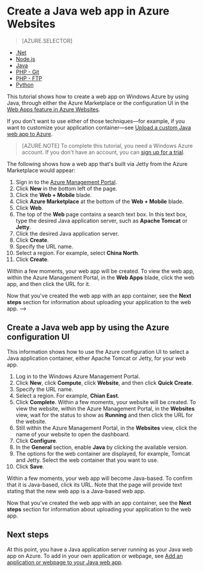 <properties
	pageTitle="Create a Java web app in Azure Websites | Windows Azure"
	description="This tutorial shows you how to deploy a Java web app to Azure Websites."
	services="app-service\web"
	documentationCenter="java"
	authors="rmcmurray"
	manager="wpickett"
	editor="jimbe"/>
<tags
	ms.service="app-service-web"
	ms.date="08/31/2015"
	wacn.date=""/>

# Create a Java web app in Azure Websites

> [AZURE.SELECTOR]
- [.Net](/documentation/articles/web-sites-dotnet-get-started)
- [Node.js](/documentation/articles/web-sites-nodejs-develop-deploy-mac)
- [Java](/documentation/articles/web-sites-java-get-started)
- [PHP - Git](/documentation/articles/web-sites-php-mysql-deploy-use-git)
- [PHP - FTP](/documentation/articles/web-sites-php-mysql-deploy-use-ftp)
- [Python](/documentation/articles/web-sites-python-ptvs-django-mysql)

This tutorial shows how to create a web app on Windows Azure by using Java, through either the Azure Marketplace or the configuration UI in the [Web Apps feature in Azure Websites][].

If you don't want to use either of those techniques—for example, if you want to customize your application container—see [Upload a custom Java web app to Azure](/documentation/articles/web-sites-java-custom-upload).

> [AZURE.NOTE] To complete this tutorial, you need a Windows Azure account. If you don't have an account, you can  [sign up for a trial][].


The following shows how a web app that's built via Jetty from the Azure Marketplace would appear:

<!--todo:![Web app using Jetty](./media/web-sites-java-get-started/jetty.png)-->

1. Sign in to the [Azure Management Portal](https://manage.windowsazure.cn/).
2. Click **New** in the bottom left of the page.
3. Click the **Web + Mobile** blade.
4. Click **Azure Marketplace** at the bottom of the **Web + Mobile** blade.
5. Click **Web**.
6. The top of the **Web** page contains a search text box. In this text box, type the desired Java application server, such as **Apache Tomcat** or **Jetty**.
4. Click the desired Java application server.
5. Click **Create**.
6. Specify the URL name.
6. Select a region. For example, select **China North**.
7. Click **Create**.

Within a few moments, your web app will be created. To view the web app, within the Azure Management Portal, in the **Web Apps** blade, click the web app, and then click the URL for it.

Now that you've created the web app with an app container, see the **Next steps** section for information about uploading your application to the web app.
-->

## Create a Java web app by using the Azure configuration UI

This information shows how to use the Azure configuration UI to select a Java application container, either Apache Tomcat or Jetty, for your web app.


1. Log in to the Windows Azure Management Portal.
2. Click **New**, click **Compute**, click **Website**, and then click **Quick Create**.
3. Specify the URL name.
4. Select a region. For example, **Chian East**.
5. Click **Complete**. Within a few moments, your website will be created. To view the website, within the Azure Management Portal, in the **Websites** view, wait for the status to show as **Running** and then click the URL for the website.
6. Still within the Azure Management Portal, in the **Websites** view, click the name of your website to open the 
dashboard.
7. Click **Configure**.
8. In the **General** section, enable **Java** by clicking the available version.
9. The options for the web container are displayed, for example, Tomcat and Jetty. Select the web container that you want to use. 
10. Click **Save**. 

Within a few moments, your web app will become Java-based. To confirm that it is Java-based, click its URL. Note that the page will provide text stating that the new web app is a Java-based web app.

Now that you've created the web app with an app container, see the **Next steps** section for information about uploading your application to the web app.

## Next steps

At this point, you have a Java application server running as your Java web app on Azure. To add in your own application or webpage, see [Add an application or webpage to your Java web app](/documentation/articles/web-sites-java-add-app).


<!-- External Links -->
[activate your MSDN subscriber benefits]: /pricing/1rmb-trial/
[sign up for a trial]: /pricing/1rmb-trial/
[Web Apps feature in Azure Websites]: /documentation/services/web-sites/
[Try Azure Websites]: https://tryappservice.azure.com/
[Azure Websites and existing Azure services]: /documentation/services/web-sites/
[Reference for navigating the Azure Management Portal]: https://manage.windowsazure.cn/
